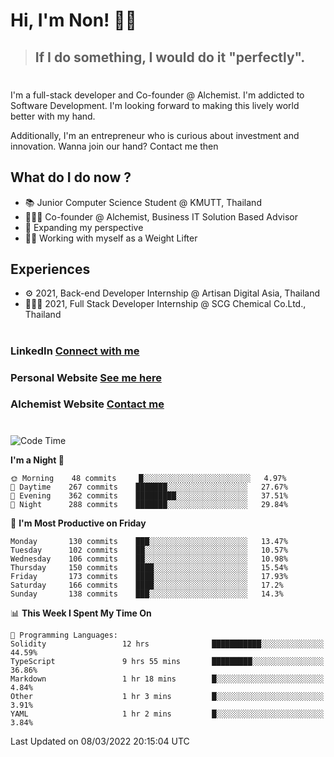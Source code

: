 # Hi, I'm Non! 🖐🏻

> ## If I do something, I would do it "perfectly".

#

I'm a full-stack developer and Co-founder @ Alchemist. I'm addicted to Software Development. I'm looking forward to making this lively world better with my hand.

Additionally, I'm an entrepreneur who is curious about investment and innovation. Wanna join our hand? Contact me then

## What do I do now ?

- 📚 Junior Computer Science Student @ KMUTT, Thailand
- 🧑🏻‍💻 Co-founder @ Alchemist, Business IT Solution Based Advisor
- 🌈 Expanding my perspective
- 🏋🏻 Working with myself as a Weight Lifter

## Experiences

- ⚙️ 2021, Back-end Developer Internship @ Artisan Digital Asia, Thailand
- 🧑🏻‍💻 2021, Full Stack Developer Internship @ SCG Chemical Co.Ltd., Thailand

#

### LinkedIn [Connect with me](https://www.linkedin.com/in/non-nontra/)

### Personal Website [See me here](https://nonnontra.com/)

### Alchemist Website [Contact me](https://alchemist-softwarehouse.co/)

#

<!--START_SECTION:waka-->
![Code Time](http://img.shields.io/badge/Code%20Time-1%2C315%20hrs%2015%20mins-blue)

**I'm a Night 🦉** 

```text
🌞 Morning    48 commits     █░░░░░░░░░░░░░░░░░░░░░░░░   4.97% 
🌆 Daytime    267 commits    ███████░░░░░░░░░░░░░░░░░░   27.67% 
🌃 Evening    362 commits    █████████░░░░░░░░░░░░░░░░   37.51% 
🌙 Night      288 commits    ███████░░░░░░░░░░░░░░░░░░   29.84%

```
📅 **I'm Most Productive on Friday** 

```text
Monday       130 commits    ███░░░░░░░░░░░░░░░░░░░░░░   13.47% 
Tuesday      102 commits    ██░░░░░░░░░░░░░░░░░░░░░░░   10.57% 
Wednesday    106 commits    ██░░░░░░░░░░░░░░░░░░░░░░░   10.98% 
Thursday     150 commits    ████░░░░░░░░░░░░░░░░░░░░░   15.54% 
Friday       173 commits    ████░░░░░░░░░░░░░░░░░░░░░   17.93% 
Saturday     166 commits    ████░░░░░░░░░░░░░░░░░░░░░   17.2% 
Sunday       138 commits    ███░░░░░░░░░░░░░░░░░░░░░░   14.3%

```


📊 **This Week I Spent My Time On** 

```text
💬 Programming Languages: 
Solidity                 12 hrs              ███████████░░░░░░░░░░░░░░   44.59% 
TypeScript               9 hrs 55 mins       █████████░░░░░░░░░░░░░░░░   36.86% 
Markdown                 1 hr 18 mins        █░░░░░░░░░░░░░░░░░░░░░░░░   4.84% 
Other                    1 hr 3 mins         █░░░░░░░░░░░░░░░░░░░░░░░░   3.91% 
YAML                     1 hr 2 mins         █░░░░░░░░░░░░░░░░░░░░░░░░   3.84%

```


 Last Updated on 08/03/2022 20:15:04 UTC
<!--END_SECTION:waka-->
